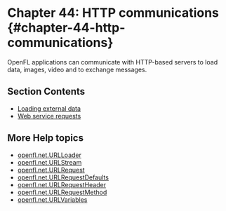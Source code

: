 # Chapter 44: HTTP communications {#chapter-44-http-communications}

OpenFL applications can communicate with HTTP-based servers to load data,
images, video and to exchange messages.

## Section Contents

- [Loading external data](./loading-external-data.md)
- [Web service requests](./web-service-requests.md)

<!-- TODO: uncomment when these documents are adapted for OpenFL
- [Opening a URL in another application](./opening-a-url-in-another-application.md)-->

## More Help topics

- [openfl.net.URLLoader](https:/api.openfl.org/openfl/net/URLLoader.html)
- [openfl.net.URLStream](https:/api.openfl.org/openfl/net/URLStream.html)
- [openfl.net.URLRequest](https:/api.openfl.org/openfl/net/URLRequest.html)
- [openfl.net.URLRequestDefaults](https:/api.openfl.org/openfl/net/URLRequestDefaults.html)
- [openfl.net.URLRequestHeader](https:/api.openfl.org/openfl/net/URLRequestHeader.html)
- [openfl.net.URLRequestMethod](https:/api.openfl.org/openfl/net/URLRequestMethod.html)
- [openfl.net.URLVariables](https:/api.openfl.org/openfl/net/URLVariables.html)
